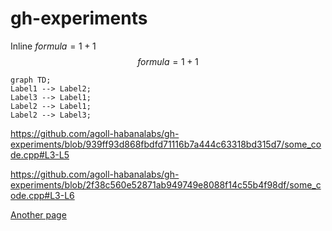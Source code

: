 # gh-experiments

Inline $formula=1+1$
$$formula=1+1$$

```mermaid
graph TD;
Label1 --> Label2;
Label3 --> Label1;
Label2 --> Label1;
Label2 --> Label3;
```

https://github.com/agoll-habanalabs/gh-experiments/blob/939ff93d868fbdfd71116b7a444c63318bd315d7/some_code.cpp#L3-L5

https://github.com/agoll-habanalabs/gh-experiments/blob/2f38c560e52871ab949749e8088f14c55b4f98df/some_code.cpp#L3-L6

[Another page](pages/another.md)
